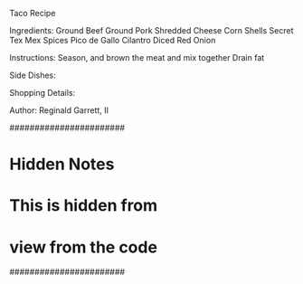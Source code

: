 Taco Recipe

Ingredients:
Ground Beef
Ground Pork
Shredded Cheese
Corn Shells
Secret Tex Mex Spices
Pico de Gallo
Cilantro
Diced Red Onion


Instructions:
Season, and brown the meat and mix together
Drain fat



Side Dishes:



Shopping Details:




Author:
Reginald Garrett, II

#######################
# Hidden Notes        #
# This is hidden from #
# view from the code  #
#######################


